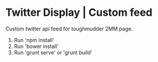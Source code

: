 # Twitter Display | Custom feed
Custom twitter api feed for toughmudder 2MM page. 


1. Run 'npm install'
2. Run 'bower install'
3. Run 'grunt serve' or 'grunt build' 
